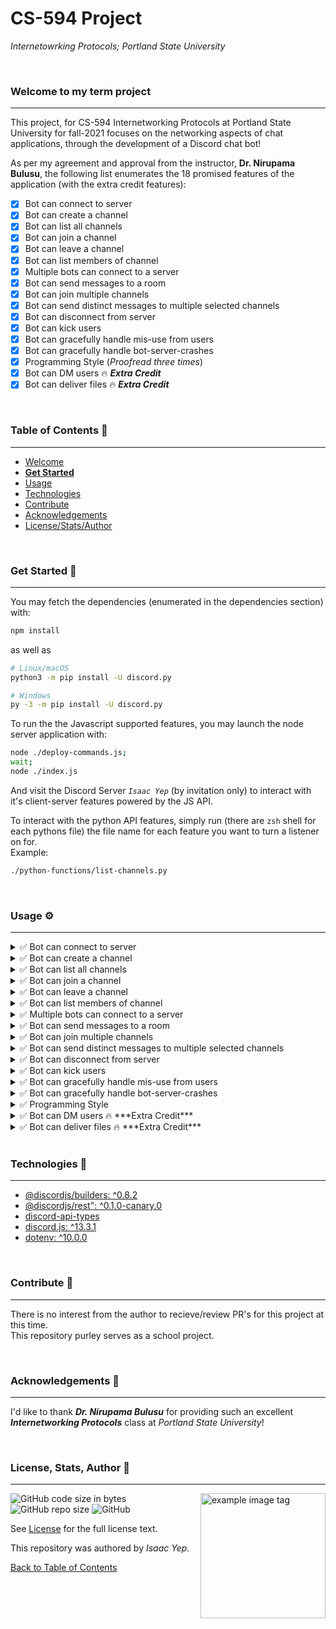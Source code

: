 # **CS-594 Project**
*Internetowrking Protocols; Portland State University*

<br />

### Welcome to my term project
<hr>

This project, for CS-594 Internetworking Protocols at Portland State University for fall-2021 focuses on the networking aspects of chat applications, through the development of a Discord chat bot!

As per my agreement and approval from the instructor, **Dr. Nirupama Bulusu**, the following list enumerates the 18 promised features of the application (with the extra credit features):

- [X] Bot can connect to server
- [X] Bot can create a channel
- [X] Bot can list all channels
- [X] Bot can join a channel
- [X] Bot can leave a channel
- [X] Bot can list members of channel
- [X] Multiple bots can connect to a server
- [X] Bot can send messages to a room
- [X] Bot can join multiple channels
- [X] Bot can send distinct messages to multiple selected channels
- [X] Bot can disconnect from server
- [X] Bot can kick users
- [X] Bot can gracefully handle mis-use from users
- [X] Bot can gracefully handle bot-server-crashes
- [X] Programming Style (*Proofread three times*)
- [X] Bot can DM users 🔥 ***Extra Credit***
- [X] Bot can deliver files 🔥 ***Extra Credit***

<br />

### **Table of Contents** 📖
<hr>

  - [Welcome](#welcome-to-my-term-project)
  - [**Get Started**](#get-started-)
  - [Usage](#usage-)
  - [Technologies](#technologies-)
  - [Contribute](#Contribute-)
  - [Acknowledgements](#acknowledgements-)
  - [License/Stats/Author](#license-stats-author-)

<br />

### Get Started 🚀
<hr>

You may fetch the dependencies (enumerated in the dependencies section) with:
```bash
npm install
```
as well as
```bash
# Linux/macOS
python3 -m pip install -U discord.py

# Windows
py -3 -m pip install -U discord.py
```

To run the the Javascript supported features, you may launch the node server application with:
```bash
node ./deploy-commands.js;
wait;
node ./index.js
```
And visit the Discord Server *`Isaac Yep`* (by invitation only) to interact with it's client-server features powered by the JS API.

To interact with the python API features, simply run (there are `zsh` shell for each pythons file) the file name for each feature you want to turn a listener on for. \
Example:
```bash
./python-functions/list-channels.py
```

<br />

### Usage ⚙
<hr>

<details>
  <summary>
  ✅ Bot can connect to server
  </summary>

  `./python-functions/main.py`
  `node index.js`
</details>

<!-- 2 -->
<details>
  <summary>
  ✅ Bot can create a channel
  </summary>

  `./python-functions/create-channel.py`
  `>> create-channel <channel_to_clone> <new_channel_name>`
</details>

<!-- 3 -->
<details>
  <summary>
  ✅ Bot can list all channels
  </summary>

  `./python-functions/list-channels.`
  `>> list-channels`
</details>

<!-- 4 -->
<details>
  <summary>
  ✅ Bot can join a channel
  </summary>

  `./python-functions/main.py`
  `node index.js`
  *Setting the appropriate permssions in the invite link.*
</details>

<!-- 5 -->
<details>
  <summary>
  ✅ Bot can leave a channel
  </summary>

  `python-functions/main.py`
  `>> /logout`
  *Setting the appropriate permssions in the invite link. Also can be kicked.*
</details>

<!-- 6 -->
<details>
  <summary>
  ✅ Bot can list members of channel
  </summary>

  `./python-functions/list-members.py`
  `>> list-members`
</details>

<!-- 7 -->
<details>
  <summary>
  ✅ Multiple bots can connect to a server
  </summary>

  `./python-functions/list-members.py`
  `./second-bot/dm-user.py` (another shell)
  `>> list-members`
  `>> dm-user`
</details>

<!-- 8 -->
<details>
  <summary>
  ✅ Bot can send messages to a room
  </summary>

  `./python-functions/message-channels.py`
  `>> message-channels <channels>`
</details>

<!-- 9 -->
<details>
  <summary>
  ✅ Bot can join multiple channels
  </summary>

  *Bot invite link is built with calculated permission code (can monitor any channel)*
</details>

<!-- 10 -->
<details>
  <summary>
  ✅ Bot can send distinct messages to multiple selected channels
  </summary>

  `./python-functions/message-channels.py`
  `>> message-channels <channels>`
</details>

<!-- 11 -->
<details>
  <summary>
  ✅ Bot can disconnect from server
  </summary>

  `python-functions/main.py`
  `>> /logout`
  *Setting the appropriate permssions in the invite link. Also can be kicked.*
  *Also through error handling, in crash or disconnection events.*
</details>

<!-- 12 -->
<details>
  <summary>
  ✅ Bot can kick users
  </summary>

  `>> /kick @USER_NAME` will remove the user from the guild (server).
</details>

<!-- 13 -->
<details>
  <summary>
  ✅ Bot can gracefully handle mis-use from users
  </summary>

  `>> /kick @floopyflop`
  --> try using bad bot token
  *bot will handle http errors in a multitude of wasy, and display helpful info per mis-use/error of user*
</details>

<!-- 14 -->
<details>
  <summary>
  ✅ Bot can gracefully handle bot-server-crashes
  </summary>

  --> create new server
  --> server id
  --> authenticate with https://discord.com/api/oauth2/authorize?client_id=916175763621965885&permissions=8&scope=bot%20applications.commands
  --> set new guild-id, and login
  --> crash (destroy) the server with bot logged in.
  *bot will catch the error event and exit gracefully*
</details>

<!-- 15 -->
<details>
  <summary>
  ✅ Programming Style
  </summary>

  Developed with eslint, follows consistant style, proofread 4 times after testing.
</details>

<!-- 16 -->
<details>
  <summary>
  ✅ Bot can DM users 🔥 ***Extra Credit***
  </summary>

  `./python-functions/dm-user.py`
  `>> dm-me`
</details>

<!-- 17 -->
<details>
  <summary>
  ✅ Bot can deliver files 🔥 ***Extra Credit***
  </summary>

  `./python-functions/deliver-file.py`
  `>> deliver-file`
</details>

<br />

### Technologies 🧰
<hr>

  - [@discordjs/builders: ^0.8.2](https://www.npmjs.com/package/@discordjs/builders)
  - [@discordjs/rest": ^0.1.0-canary.0](https://www.npmjs.com/package/@discordjs/rest)
  - [discord-api-types](https://www.npmjs.com/package/discord-api-types)
  - [discord.js: ^13.3.1](https://discord.js.org/#/docs/main/stable/general/welcome)
  - [dotenv: ^10.0.0](https://www.npmjs.com/package/dotenv)

<br />

### Contribute 🤝
<hr>

There is no interest from the author to recieve/review PR's for this project at this time. \
This repository purley serves as a school project.

<br />

### Acknowledgements 💙
<hr>

I'd like to thank ***Dr. Nirupama Bulusu*** for providing such an excellent ***Internetworking Protocols*** class at *Portland State University*!

<br />

### License, Stats, Author 📜
<hr>

<img align="right" alt="example image tag" src="https://i.imgur.com/jtNwEWu.png" width="200" />

<!-- badge cluster -->

![GitHub code size in bytes](https://img.shields.io/github/languages/code-size/anthonybench/cs594-project)
![GitHub repo size](https://img.shields.io/github/repo-size/anthonybench/cs594-project)
![GitHub](https://img.shields.io/github/license/anthonybench/cs594-project)

<!-- / -->
See [License](https://opensource.org/licenses/MIT) for the full license text.

This repository was authored by *Isaac Yep*.

[Back to Table of Contents](#table-of-contents-)
